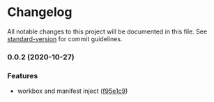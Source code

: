 # Changelog

All notable changes to this project will be documented in this file. See [standard-version](https://github.com/conventional-changelog/standard-version) for commit guidelines.

### 0.0.2 (2020-10-27)


### Features

* workbox and manifest inject ([f95e1c9](https://github.com/antfu/vite-plugin-pwa/commit/f95e1c9f550402d8cc4745b23eb6dbb8e0082568))
